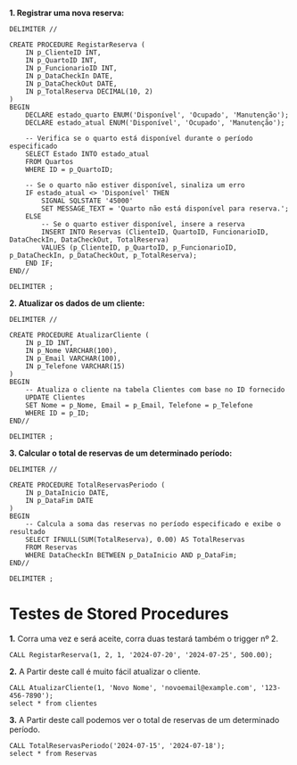 **1. Registrar uma nova reserva:**

```
DELIMITER //

CREATE PROCEDURE RegistarReserva (
    IN p_ClienteID INT,
    IN p_QuartoID INT,
    IN p_FuncionarioID INT,
    IN p_DataCheckIn DATE,
    IN p_DataCheckOut DATE,
    IN p_TotalReserva DECIMAL(10, 2)
)
BEGIN
    DECLARE estado_quarto ENUM('Disponível', 'Ocupado', 'Manutenção');
    DECLARE estado_atual ENUM('Disponível', 'Ocupado', 'Manutenção');

    -- Verifica se o quarto está disponível durante o período especificado
    SELECT Estado INTO estado_atual
    FROM Quartos
    WHERE ID = p_QuartoID;

    -- Se o quarto não estiver disponível, sinaliza um erro
    IF estado_atual <> 'Disponível' THEN
        SIGNAL SQLSTATE '45000'
        SET MESSAGE_TEXT = 'Quarto não está disponível para reserva.';
    ELSE
        -- Se o quarto estiver disponível, insere a reserva
        INSERT INTO Reservas (ClienteID, QuartoID, FuncionarioID, DataCheckIn, DataCheckOut, TotalReserva)
        VALUES (p_ClienteID, p_QuartoID, p_FuncionarioID, p_DataCheckIn, p_DataCheckOut, p_TotalReserva);
    END IF;
END//

DELIMITER ;
```

**2. Atualizar os dados de um cliente:**

```
DELIMITER //

CREATE PROCEDURE AtualizarCliente (
    IN p_ID INT,
    IN p_Nome VARCHAR(100),
    IN p_Email VARCHAR(100),
    IN p_Telefone VARCHAR(15)
)
BEGIN
    -- Atualiza o cliente na tabela Clientes com base no ID fornecido
    UPDATE Clientes 
    SET Nome = p_Nome, Email = p_Email, Telefone = p_Telefone 
    WHERE ID = p_ID;
END//

DELIMITER ;

```

**3. Calcular o total de reservas de um determinado período:**

```
DELIMITER //

CREATE PROCEDURE TotalReservasPeriodo (
    IN p_DataInicio DATE,
    IN p_DataFim DATE
)
BEGIN
    -- Calcula a soma das reservas no período especificado e exibe o resultado
    SELECT IFNULL(SUM(TotalReserva), 0.00) AS TotalReservas
    FROM Reservas
    WHERE DataCheckIn BETWEEN p_DataInicio AND p_DataFim;
END//

DELIMITER ;
```


# Testes de Stored Procedures

**1.**
Corra uma vez e será aceite, corra duas testará também o trigger nº 2.
```
CALL RegistarReserva(1, 2, 1, '2024-07-20', '2024-07-25', 500.00);
```


**2.**
A Partir deste call é muito fácil atualizar o cliente.
```
CALL AtualizarCliente(1, 'Novo Nome', 'novoemail@example.com', '123-456-7890');
select * from clientes
```

**3.**
A Partir deste call podemos ver o total de reservas de um determinado período.
```
CALL TotalReservasPeriodo('2024-07-15', '2024-07-18');
select * from Reservas
```

